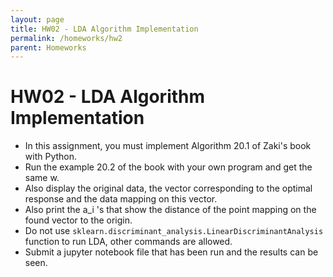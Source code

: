 ```yaml
---
layout: page
title: HW02 - LDA Algorithm Implementation
permalink: /homeworks/hw2
parent: Homeworks
---
```


# HW02 - LDA Algorithm Implementation

- In this assignment, you must implement Algorithm 20.1 of Zaki's book with Python.
- Run the example 20.2 of the book with your own program and get the same w.
- Also display the original data, the vector corresponding to the optimal response and the data mapping on this vector.
- Also print the a_i 's that show the distance of the point mapping on the found vector to the origin.
- Do not use ```sklearn.discriminant_analysis.LinearDiscriminantAnalysis``` function  to run LDA, other commands are allowed.
- Submit a jupyter notebook file that has been run and the results can be seen.
